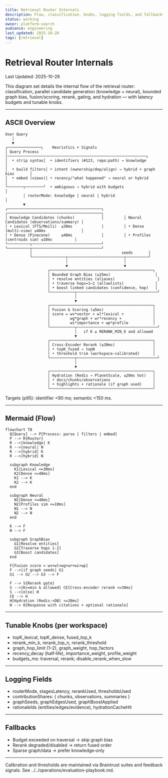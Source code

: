```yaml
---
title: Retrieval Router Internals
description: Flow, classification, knobs, logging fields, and fallbacks
status: working
owner: platform-search
audience: engineering
last_updated: 2025-10-28
tags: [retrieval]
---
```


# Retrieval Router Internals

Last Updated: 2025-10-28

This diagram set details the internal flow of the retrieval router: classification, parallel candidate generation (knowledge + neural), bounded graph bias, fusion/scoring, rerank, gating, and hydration — with latency budgets and tunable knobs.

---

## ASCII Overview

```
User Query
   │
   ▼
┌───────────────┐    Heuristics + Signals
│ Query Process │──────────────────────────────────────────────────────────────┐
│  • strip syntax│  • identifiers (#123, repo:path) → knowledge                │
│  • build filters│ • intent (ownership/dep/align) → hybrid + graph bias       │
│  • embed (views)│ • recency/"what happened" → neural or hybrid               │
└───────┬────────┘  • ambiguous → hybrid with budgets                           │
        │ routerMode: knowledge | neural | hybrid                               │
        ▼
┌──────────────────────────────────────────┐         ┌──────────────────────────────────────────┐
│ Knowledge Candidates (chunks)            │         │ Neural Candidates (observations/summary) │
│ • Lexical (FTS/Meili)  ≤30ms             │         │ • Dense (multi‑view) ≤40ms                │
│ • Dense (Pinecone)     ≤40ms             │         │ • Profiles (centroids sim) ≤10ms          │
└──────────┬───────────────────────────────┘         └──────────┬───────────────────────────────┘
           │                                        seeds       │
           └───────────────┬─────────────────────────┬──────────┘
                           │                         │
                           ▼                         ▼
                   ┌──────────────────────────────────────────────┐
                   │ Bounded Graph Bias (≤15ms)                    │
                   │ • resolve entities (aliases)                   │
                   │ • traverse hops=1–2 (allowlists)              │
                   │ • boost linked candidates (confidence, hop)   │
                   └───────────┬────────────────────────────────────┘
                               │
                               ▼
                   ┌──────────────────────────────────────────────┐
                   │ Fusion & Scoring (≤5ms)                      │
                   │ score = wv*vector + wl*lexical +             │
                   │         wg*graph + wr*recency +              │
                   │         wi*importance + wp*profile           │
                   └───────────┬────────────────────────────────────┘
                               │   if K ≥ RERANK_MIN_K and allowed
                               ▼
                   ┌──────────────────────────────────────────────┐
                   │ Cross‑Encoder Rerank (≤30ms)                 │
                   │ • topK_fused → topN                          │
                   │ • threshold trim (workspace‑calibrated)      │
                   └───────────┬────────────────────────────────────┘
                               │
                               ▼
                   ┌──────────────────────────────────────────────┐
                   │ Hydration (Redis → PlanetScale, ≤20ms hot)   │
                   │ • docs/chunks/observations                   │
                   │ • highlights + rationale (if graph used)     │
                   └──────────────────────────────────────────────┘
```

Targets (p95): identifier <90 ms; semantic <150 ms.

---

## Mermaid (Flow)

```mermaid
flowchart TB
  Q[Query] --> P[Process: parse | filters | embed]
  P --> R{Router}
  R -->|knowledge| K
  R -->|neural| N
  R -->|hybrid| K
  R -->|hybrid| N

  subgraph Knowledge
    K1[Lexical <=30ms]
    K2[Dense <=40ms]
    K1 --> K
    K2 --> K
  end

  subgraph Neural
    N1[Dense <=40ms]
    N2[Profiles sim <=10ms]
    N1 --> N
    N2 --> N
  end

  K --> F
  N --> F

  subgraph GraphBias
    G1[Resolve entities]
    G2[Traverse hops 1-2]
    G3[Boost candidates]
  end

  F[Fusion score = wv+wl+wg+wr+wi+wp]
  F -->|if graph seeds| G1
  G1 --> G2 --> G3 --> F

  F --> S{Rerank gate}
  S -->|K>=min & allowed| CE[Cross-encoder rerank <=30ms]
  S -->|else| H
  CE --> H
  H[Hydration (Redis->DB) <=20ms]
  H --> O[Response with citations + optional rationale]
```

---

## Tunable Knobs (per workspace)

- topK_lexical, topK_dense, fused_top_k
- rerank_min_k, rerank_top_n, rerank_threshold
- graph_hop_limit (1–2), graph_weight, hop_factors
- recency_decay (half‑life), importance_weight, profile_weight
- budgets_ms: traversal, rerank; disable_rerank_when_slow

---

## Logging Fields

- routerMode, stagesLatency, rerankUsed, thresholdsUsed
- contributionShares: { chunks, observations, summaries }
- graphSeeds, graphEdgesUsed, graphBoostApplied
- rationaleIds (entities/edges/evidence), hydrationCacheHit

---

## Fallbacks

- Budget exceeded on traversal → skip graph bias
- Rerank degraded/disabled → return fused order
- Sparse graph/data → prefer knowledge‑only

---

Calibration and thresholds are maintained via Braintrust suites and feedback signals. See ../../operations/evaluation-playbook.md.

